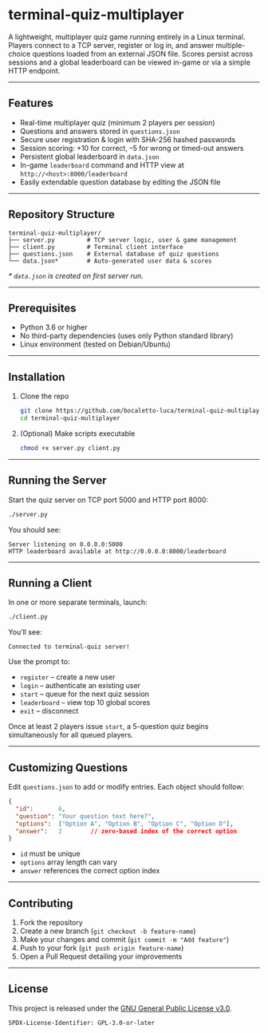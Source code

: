 # terminal-quiz-multiplayer

A lightweight, multiplayer quiz game running entirely in a Linux terminal. Players connect to a TCP server, register or log in, and answer multiple-choice questions loaded from an external JSON file. Scores persist across sessions and a global leaderboard can be viewed in-game or via a simple HTTP endpoint.

---

## Features

- Real-time multiplayer quiz (minimum 2 players per session)  
- Questions and answers stored in `questions.json`  
- Secure user registration & login with SHA-256 hashed passwords  
- Session scoring: +10 for correct, –5 for wrong or timed-out answers  
- Persistent global leaderboard in `data.json`  
- In-game `leaderboard` command and HTTP view at `http://<host>:8000/leaderboard`  
- Easily extendable question database by editing the JSON file  

---

## Repository Structure

```
terminal-quiz-multiplayer/
├── server.py         # TCP server logic, user & game management
├── client.py         # Terminal client interface
├── questions.json    # External database of quiz questions
└── data.json*        # Auto-generated user data & scores
```

_\* `data.json` is created on first server run._

---

## Prerequisites

- Python 3.6 or higher  
- No third-party dependencies (uses only Python standard library)  
- Linux environment (tested on Debian/Ubuntu)

---

## Installation

1. Clone the repo  
   ```bash
   git clone https://github.com/bocaletto-luca/terminal-quiz-multiplayer.git
   cd terminal-quiz-multiplayer
   ```

2. (Optional) Make scripts executable  
   ```bash
   chmod +x server.py client.py
   ```

---

## Running the Server

Start the quiz server on TCP port 5000 and HTTP port 8000:

```bash
./server.py
```

You should see:

```
Server listening on 0.0.0.0:5000
HTTP leaderboard available at http://0.0.0.0:8000/leaderboard
```

---

## Running a Client

In one or more separate terminals, launch:

```bash
./client.py
```

You’ll see:

```
Connected to terminal-quiz server!
```

Use the prompt to:

- `register` – create a new user  
- `login`    – authenticate an existing user  
- `start`    – queue for the next quiz session  
- `leaderboard` – view top 10 global scores  
- `exit`     – disconnect  

Once at least 2 players issue `start`, a 5-question quiz begins simultaneously for all queued players.

---

## Customizing Questions

Edit `questions.json` to add or modify entries. Each object should follow:

```json
{
  "id":       6,
  "question": "Your question text here?",
  "options":  ["Option A", "Option B", "Option C", "Option D"],
  "answer":   2        // zero-based index of the correct option
}
```

- `id` must be unique  
- `options` array length can vary  
- `answer` references the correct option index  

---

## Contributing

1. Fork the repository  
2. Create a new branch (`git checkout -b feature-name`)  
3. Make your changes and commit (`git commit -m "Add feature"`)  
4. Push to your fork (`git push origin feature-name`)  
5. Open a Pull Request detailing your improvements  

---

## License

This project is released under the [GNU General Public License v3.0](https://www.gnu.org/licenses/gpl-3.0.en.html).

```
SPDX-License-Identifier: GPL-3.0-or-later
```
